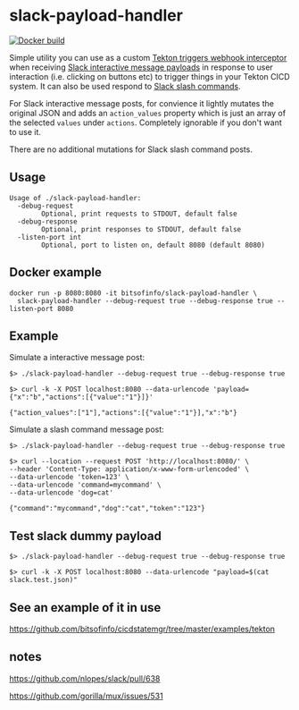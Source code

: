 # slack-payload-handler

[![Docker build](https://img.shields.io/docker/cloud/automated/bitsofinfo/slack-payload-handler)](https://hub.docker.com/repository/docker/bitsofinfo/slack-payload-handler)

Simple utility you can use as a custom [Tekton triggers webhook interceptor](https://github.com/tektoncd/triggers/blob/master/docs/eventlisteners.md#Webhook-Interceptors) when receiving [Slack interactive message payloads](https://api.slack.com/interactivity/handling#payloads) in response to user interaction (i.e. clicking on buttons etc) to trigger things in your Tekton CICD system. It can also be used respond to [Slack slash commands](https://api.slack.com/interactivity/slash-commands#app_command_handling).

For Slack interactive message posts, for convience it lightly mutates the original JSON and adds an `action_values` property which is just an array of the selected `values` under `actions`. Completely ignorable if you don't want to use it.

There are no additional mutations for Slack slash command posts.

## Usage

```
Usage of ./slack-payload-handler:
  -debug-request
        Optional, print requests to STDOUT, default false
  -debug-response
        Optional, print responses to STDOUT, default false
  -listen-port int
        Optional, port to listen on, default 8080 (default 8080)
```

## Docker example
```
docker run -p 8080:8080 -it bitsofinfo/slack-payload-handler \
  slack-payload-handler --debug-request true --debug-response true --listen-port 8080
```

## Example

Simulate a interactive message post:
```
$> ./slack-payload-handler --debug-request true --debug-response true

$> curl -k -X POST localhost:8080 --data-urlencode 'payload={"x":"b","actions":[{"value":"1"}]}'

{"action_values":["1"],"actions":[{"value":"1"}],"x":"b"}
```

Simulate a slash command message post:
```
$> ./slack-payload-handler --debug-request true --debug-response true

$> curl --location --request POST 'http://localhost:8080/' \
--header 'Content-Type: application/x-www-form-urlencoded' \
--data-urlencode 'token=123' \
--data-urlencode 'command=mycommand' \
--data-urlencode 'dog=cat'

{"command":"mycommand","dog":"cat","token":"123"}
```

## Test slack dummy payload

```
$> ./slack-payload-handler --debug-request true --debug-response true

$> curl -k -X POST localhost:8080 --data-urlencode "payload=$(cat slack.test.json)"

```

## See an example of it in use

https://github.com/bitsofinfo/cicdstatemgr/tree/master/examples/tekton

## notes

https://github.com/nlopes/slack/pull/638

https://github.com/gorilla/mux/issues/531
